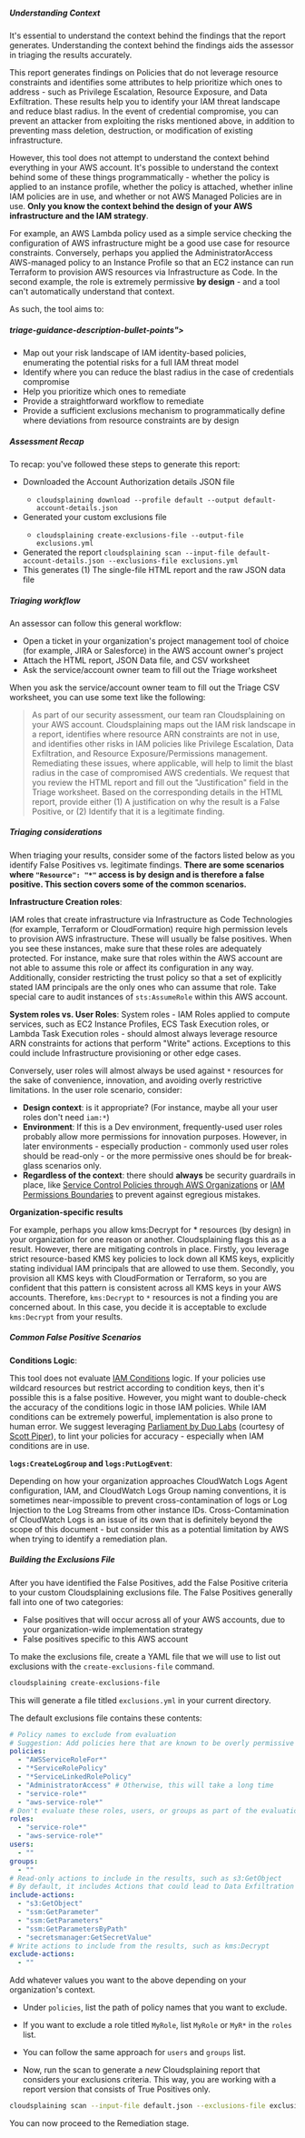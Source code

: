 ##### Understanding Context

It's essential to understand the context behind the findings that the report generates. Understanding the context behind the findings aids the assessor in triaging the results accurately.

This report generates findings on Policies that do not leverage resource constraints and identifies some attributes to help prioritize which ones to address - such as Privilege Escalation, Resource Exposure, and Data Exfiltration. These results help you to identify your IAM threat landscape and reduce blast radius. In the event of credential compromise, you can prevent an attacker from exploiting the risks mentioned above, in addition to preventing mass deletion, destruction, or modification of existing infrastructure.

However, this tool does not attempt to understand the context behind everything in your AWS account. It's possible to understand the context behind some of these things programmatically - whether the policy is applied to an instance profile, whether the policy is attached, whether inline IAM policies are in use, and whether or not AWS Managed Policies are in use. **Only you know the context behind the design of your AWS infrastructure and the IAM strategy**.


For example, an AWS Lambda policy used as a simple service checking the configuration of AWS infrastructure might be a good use case for resource constraints. Conversely, perhaps you applied the AdministratorAccess AWS-managed policy to an Instance Profile so that an EC2 instance can run Terraform to provision AWS resources via Infrastructure as Code. In the second example, the role is extremely permissive **by design** - and a tool can't automatically understand that context.


As such, the tool aims to:
##### triage-guidance-description-bullet-points">

* Map out your risk landscape of IAM identity-based policies, enumerating the potential risks for a full IAM threat model
* Identify where you can reduce the blast radius in the case of credentials compromise
* Help you prioritize which ones to remediate
* Provide a straightforward workflow to remediate
* Provide a sufficient exclusions mechanism to programmatically define where deviations from resource constraints are by design

##### Assessment Recap

To recap: you've followed these steps to generate this report:

* Downloaded the Account Authorization details JSON file</li>
  * `cloudsplaining download --profile default --output default-account-details.json`
* Generated your custom exclusions file</li>
  * `cloudsplaining create-exclusions-file --output-file exclusions.yml`
* Generated the report
  `cloudsplaining scan --input-file default-account-details.json --exclusions-file exclusions.yml`
* This generates (1) The single-file HTML report and the raw JSON data file

##### Triaging workflow

An assessor can follow this general workflow:

*   Open a ticket in your organization's project management tool of choice (for example, JIRA or Salesforce) in the AWS account owner's project
*   Attach the HTML report, JSON Data file, and CSV worksheet
*   Ask the service/account owner team to fill out the Triage worksheet

When you ask the service/account owner team to fill out the Triage CSV worksheet, you can use some text like the following:

> As part of our security assessment, our team ran Cloudsplaining on your AWS account. Cloudsplaining maps out the IAM risk landscape in a report, identifies where resource ARN constraints are not in use, and identifies other risks in IAM policies like Privilege Escalation, Data Exfiltration, and Resource Exposure/Permissions management. Remediating these issues, where applicable, will help to limit the blast radius in the case of compromised AWS credentials.
> We request that you review the HTML report and fill out the "Justification" field in the Triage worksheet. Based on the corresponding details in the HTML report, provide either (1) A justification on why the result is a False Positive, or (2) Identify that it is a legitimate finding.

##### Triaging considerations

When triaging your results, consider some of the factors listed below as you identify False Positives vs. legitimate findings. **There are some scenarios where `"Resource": "*"` access is by design and is therefore a false positive. This section covers some of the common scenarios.**

**Infrastructure Creation roles**:

 IAM roles that create infrastructure via Infrastructure as Code Technologies (for example, Terraform or CloudFormation) require high permission levels to provision AWS infrastructure. These will usually be false positives. When you see these instances, make sure that these roles are adequately protected. For instance, make sure that roles within the AWS account are not able to assume this role or affect its configuration in any way. Additionally, consider restricting the trust policy so that a set of explicitly stated IAM principals are the only ones who can assume that role. Take special care to audit instances of `sts:AssumeRole` within this AWS account.

**System roles vs. User Roles**: System roles - IAM Roles applied to compute services, such as EC2 Instance Profiles, ECS Task Execution roles, or Lambda Task Execution roles - should almost always leverage resource ARN constraints for actions that perform "Write" actions. Exceptions to this could include Infrastructure provisioning or other edge cases.

Conversely, user roles will almost always be used against `*` resources for the sake of convenience, innovation, and avoiding overly restrictive limitations. In the user role scenario, consider:

*   **Design context**: is it appropriate? (For instance, maybe all your user roles don't need `iam:*`)
*   **Environment**: If this is a Dev environment, frequently-used user roles probably allow more permissions for innovation purposes. However, in later environments - especially production - commonly used user roles should be read-only - or the more permissive ones should be for break-glass scenarios only.
*   **Regardless of the context**: there should **always** be security guardrails in place, like [Service Control Policies through AWS Organizations](https://docs.aws.amazon.com/organizations/latest/userguide/orgs_manage_policies_scp.html) or [IAM Permissions Boundaries](https://docs.aws.amazon.com/IAM/latest/UserGuide/access_policies_boundaries.html) to prevent against egregious mistakes.

**Organization-specific results**

For example, perhaps you allow kms:Decrypt for * resources (by design) in your organization for one reason or another. Cloudsplaining flags this as a result. However, there are mitigating controls in place. Firstly, you leverage strict resource-based KMS key policies to lock down all KMS keys, explicitly stating individual IAM principals that are allowed to use them. Secondly, you provision all KMS keys with CloudFormation or Terraform, so you are confident that this pattern is consistent across all KMS keys in your AWS accounts. Therefore, `kms:Decrypt` to `*` resources is not a finding you are concerned about. In this case, you decide it is acceptable to exclude `kms:Decrypt` from your results.

##### Common False Positive Scenarios

**Conditions Logic**:

This tool does not evaluate [IAM Conditions](https://docs.aws.amazon.com/IAM/latest/UserGuide/reference_policies_elements_condition.html) logic. If your policies use wildcard resources but restrict according to condition keys, then it's possible this is a false positive. However, you might want to double-check the accuracy of the conditions logic in those IAM policies. While IAM conditions can be extremely powerful, implementation is also prone to human error. We suggest leveraging [Parliament by Duo Labs](https://github.com/duo-labs/parliament/) (courtesy of [Scott Piper](https://twitter.com/0xdabbad00)), to lint your policies for accuracy - especially when IAM conditions are in use.

**`logs:CreateLogGroup` and `logs:PutLogEvent`**:

Depending on how your organization approaches CloudWatch Logs Agent configuration, IAM, and CloudWatch Logs Group naming conventions, it is sometimes near-impossible to prevent cross-contamination of logs or Log Injection to the Log Streams from other instance IDs. Cross-Contamination of CloudWatch Logs is an issue of its own that is definitely beyond the scope of this document - but consider this as a potential limitation by AWS when trying to identify a remediation plan.

##### Building the Exclusions File

After you have identified the False Positives, add the False Positive criteria to your custom Cloudsplaining exclusions file. The False Positives generally fall into one of two categories:

*   False positives that will occur across all of your AWS accounts, due to your organization-wide implementation strategy
*   False positives specific to this AWS account


To make the exclusions file, create a YAML file that we will use to list out exclusions with the `create-exclusions-file` command.

```bash
cloudsplaining create-exclusions-file
```

This will generate a file titled `exclusions.yml` in your current directory.

 The default exclusions file contains these contents:

```yaml
# Policy names to exclude from evaluation
# Suggestion: Add policies here that are known to be overly permissive by design, after you run the initial report.
policies:
  - "AWSServiceRoleFor*"
  - "*ServiceRolePolicy"
  - "*ServiceLinkedRolePolicy"
  - "AdministratorAccess" # Otherwise, this will take a long time
  - "service-role*"
  - "aws-service-role*"
# Don't evaluate these roles, users, or groups as part of the evaluation
roles:
  - "service-role*"
  - "aws-service-role*"
users:
  - ""
groups:
  - ""
# Read-only actions to include in the results, such as s3:GetObject
# By default, it includes Actions that could lead to Data Exfiltration
include-actions:
  - "s3:GetObject"
  - "ssm:GetParameter"
  - "ssm:GetParameters"
  - "ssm:GetParametersByPath"
  - "secretsmanager:GetSecretValue"
# Write actions to include from the results, such as kms:Decrypt
exclude-actions:
  - ""
```

Add whatever values you want to the above depending on your organization's context.
  * Under `policies`, list the path of policy names that you want to exclude.
  * If you want to exclude a role titled `MyRole`, list `MyRole` or `MyR*` in the `roles` list.
  * You can follow the same approach for `users` and `groups` list.


* Now, run the scan to generate a *new* Cloudsplaining report  that considers your exclusions criteria. This way, you are working with a report version that consists of True Positives only.

```bash
cloudsplaining scan --input-file default.json --exclusions-file exclusions.yml
```

You can now proceed to the Remediation stage.
